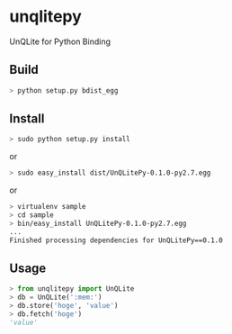 unqlitepy
=============

UnQLite for Python Binding

## Build

```sh
> python setup.py bdist_egg
```

## Install

```sh
> sudo python setup.py install
```

or 

```sh
> sudo easy_install dist/UnQLitePy-0.1.0-py2.7.egg
```

or 

```sh
> virtualenv sample
> cd sample
> bin/easy_install UnQLitePy-0.1.0-py2.7.egg
...
Finished processing dependencies for UnQLitePy==0.1.0
```

## Usage

```python
> from unqlitepy import UnQLite
> db = UnQLite(':mem:')
> db.store('hoge', 'value')
> db.fetch('hoge')
'value'
```
